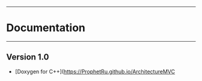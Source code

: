 -----------------------------
# **Documentation**
----------------------------

## **Version 1.0**

* [Doxygen for C++](https://ProphetRu.github.io/ArchitectureMVC
